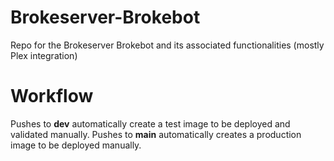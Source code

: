 # Brokeserver-Brokebot
Repo for the Brokeserver Brokebot and its associated functionalities (mostly Plex integration)

# Workflow
Pushes to **dev** automatically create a test image to be deployed and validated manually. Pushes to **main** automatically creates a production image to be deployed manually.

